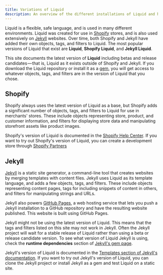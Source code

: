 ```yaml
---
title: Variations of Liquid
description: An overview of the different installations of Liquid and how Liquid can change depending on where you're using it.
---
```


Liquid is a flexible, safe language, and is used in many different environments. Liquid was created for use in [Shopify](https://www.shopify.com) stores, and is also used extensively on [Jekyll](https://jekyllrb.com) websites. Over time, both Shopify and Jekyll have added their own objects, tags, and filters to Liquid. The most popular versions of Liquid that exist are **Liquid**, **Shopify Liquid**, and **Jekyll Liquid**.

This site documents the latest version of **Liquid** including betas and release candidates — that is, Liquid as it exists outside of Shopify and Jekyll. If you download the Liquid repository or install it as a [gem](https://rubygems.org/gems/liquid), you will get access to whatever objects, tags, and filters are in the version of Liquid that you chose.

## Shopify

Shopify always uses the latest version of Liquid as a base, but Shopify adds a significant number of objects, tags, and filters to Liquid for use in merchants' stores. These include objects representing store, product, and customer information, and filters for displaying store data and manipulating storefront assets like product images.

Shopify's version of Liquid is documented in the [Shopify Help Center](https://help.shopify.com/themes/liquid). If you want to try out Shopify's version of Liquid, you can create a development store through [Shopify Partners](https://help.shopify.com/en/partners/dashboard/development-stores)

## Jekyll

[Jekyll](https://jekyllrb.com) is a static site generator, a command-line tool that creates websites by merging templates with content files. Jekyll uses Liquid as its template language, and adds a few objects, tags, and filters. These include objects representing content pages, tags for including snippets of content in others, and filters for manipulating strings and URLs.

Jekyll also powers [GitHub Pages](https://pages.github.com/), a web hosting service that lets you push a Jekyll installation to a GitHub repository and have the resulting website published. This website is built using GitHub Pages.

Jekyll might not be using the latest version of Liquid. This means that the tags and filters listed on this site may not work in Jekyll. Often the Jekyll project will wait for a stable release of Liquid rather than using a beta or release candidate version. To see what version of Liquid Jekyll is using, check the **runtime dependencies** section of [Jekyll's gem page](https://rubygems.org/gems/jekyll).

Jekyll's version of Liquid is documented in the [Templates section of Jekyll's documentation](http://jekyllrb.com/docs/templates/). If you want to try out Jekyll's version of Liquid, you can clone the Jekyll project or install Jekyll as a gem and test Liquid on a static site.
